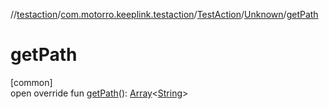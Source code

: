 //[testaction](../../../../index.md)/[com.motorro.keeplink.testaction](../../index.md)/[TestAction](../index.md)/[Unknown](index.md)/[getPath](get-path.md)

# getPath

[common]\
open override fun [getPath](get-path.md)(): [Array](https://kotlinlang.org/api/latest/jvm/stdlib/kotlin/-array/index.html)&lt;[String](https://kotlinlang.org/api/latest/jvm/stdlib/kotlin/-string/index.html)&gt;

